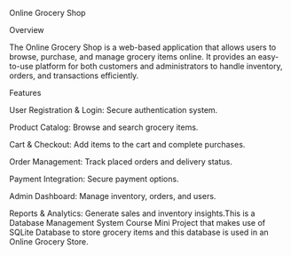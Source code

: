Online Grocery Shop

Overview

The Online Grocery Shop is a web-based application that allows users to browse, purchase, and manage grocery items online. It provides an easy-to-use platform for both customers and administrators to handle inventory, orders, and transactions efficiently.

Features

User Registration & Login: Secure authentication system.

Product Catalog: Browse and search grocery items.

Cart & Checkout: Add items to the cart and complete purchases.

Order Management: Track placed orders and delivery status.

Payment Integration: Secure payment options.

Admin Dashboard: Manage inventory, orders, and users.

Reports & Analytics: Generate sales and inventory insights.This is a Database Management System Course Mini Project that makes use of SQLite Database to store grocery items and this database is used in an Online Grocery Store.
